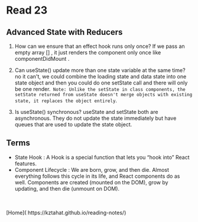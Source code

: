# Read 23

## Advanced State with Reducers

1. How can we ensure that an effect hook runs only once?
   If we pass an empty array [] , it just renders the component only once like componentDidMount .

2. Can useState() update more than one state variable at the same time?
   no it can't, we could combine the loading state and data state into one state object and then you could do one setState call and there will only be one render.` Note: Unlike the setState in class components, the setState returned from useState doesn't merge objects with existing state, it replaces the object entirely`.

3. Is useState() synchronous?
   useState and setState both are asynchronous. They do not update the state immediately but have queues that are used to update the state object.

## Terms

- State Hook : A Hook is a special function that lets you “hook into” React features.
- Component Lifecycle : We are born, grow, and then die. Almost everything follows this cycle in its life, and React components do as well. Components are created (mounted on the DOM), grow by updating, and then die (unmount on DOM).


<br />
<br />
[Home]( https://kztahat.github.io/reading-notes/)
